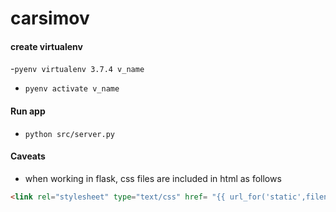 # carsimov

#### create virtualenv

-`pyenv virtualenv 3.7.4 v_name`
- `pyenv activate v_name`

#### Run app
- `python src/server.py`

#### Caveats
- when working in flask, css files are included in html as follows
```html 
<link rel="stylesheet" type="text/css" href= "{{ url_for('static',filename='styles/map.css') }}">
```